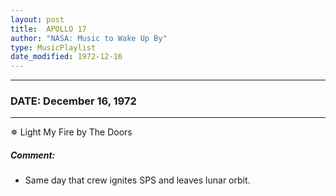 ```yaml
---
layout: post
title:  APOLLO 17
author: "NASA: Music to Wake Up By"
type: MusicPlaylist
date_modified: 1972-12-16
---
```


----
### DATE: December 16, 1972
----
✵ Light My Fire by The Doors

##### Comment:
* Same day that crew ignites SPS and leaves lunar orbit.
